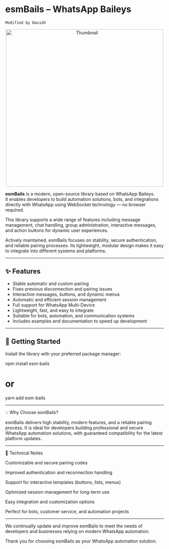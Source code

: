 # esmBails – WhatsApp Baileys  
`Modified by DavidX`

<p align="center">
  <img src="https://cnd.davex.site/1756390329706-upload_1756390326785.jpg" alt="Thumbnail" width="500"/>
</p>

**esmBails** is a modern, open-source library based on WhatsApp Baileys.  
It enables developers to build automation solutions, bots, and integrations directly with WhatsApp using WebSocket technology — no browser required.  

This library supports a wide range of features including message management, chat handling, group administration, interactive messages, and action buttons for dynamic user experiences.  

Actively maintained, esmBails focuses on stability, secure authentication, and reliable pairing processes. Its lightweight, modular design makes it easy to integrate into different systems and platforms.

---

## ✨ Features

- Stable automatic and custom pairing  
- Fixes previous disconnection and pairing issues  
- Interactive messages, buttons, and dynamic menus  
- Automatic and efficient session management  
- Full support for WhatsApp Multi-Device  
- Lightweight, fast, and easy to integrate  
- Suitable for bots, automation, and communication systems  
- Includes examples and documentation to speed up development  

---

## 🚀 Getting Started

Install the library with your preferred package manager:  


npm install esm-bails
# or
yarn add esm-bails

 ---

💡 Why Choose esmBails?

esmBails delivers high stability, modern features, and a reliable pairing process.
It is ideal for developers building professional and secure WhatsApp automation solutions, with guaranteed compatibility for the latest platform updates.


---

🔧 Technical Notes

Customizable and secure pairing codes

Improved authentication and reconnection handling

Support for interactive templates (buttons, lists, menus)

Optimized session management for long-term use

Easy integration and customization options

Perfect for bots, customer service, and automation projects



---

We continually update and improve esmBails to meet the needs of developers and businesses relying on modern WhatsApp automation.

Thank you for choosing esmBails as your WhatsApp automation solution.
